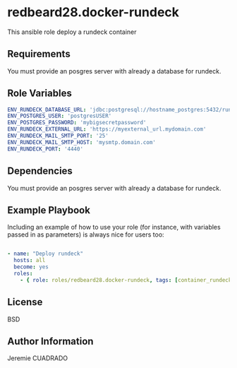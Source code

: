 redbeard28.docker-rundeck
=========

This ansible role deploy a rundeck container

Requirements
------------

You must provide an posgres server with already a database for rundeck.


Role Variables
--------------
```yaml
ENV_RUNDECK_DATABASE_URL: 'jdbc:postgresql://hostname_postgres:5432/rundeckdb'
ENV_POSTGRES_USER: 'postgresUSER'
ENV_POSTGRES_PASSWORD: 'mybigsecretpassword'
ENV_RUNDECK_EXTERNAL_URL: 'https://myexternal_url.mydomain.com'
ENV_RUNDECK_MAIL_SMTP_PORT: '25'
ENV_RUNDECK_MAIL_SMTP_HOST: 'mysmtp.domain.com'
ENV_RUNDECK_PORT: '4440'
```

Dependencies
------------
You must provide an posgres server with already a database for rundeck.


Example Playbook
----------------

Including an example of how to use your role (for instance, with variables passed in as parameters) is always nice for users too:
````yaml

- name: "Deploy rundeck"
  hosts: all
  become: yes
  roles:
    - { role: roles/redbeard28.docker-rundeck, tags: [container_rundeck] }
````

License
-------

BSD

Author Information
------------------

Jeremie CUADRADO